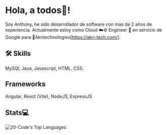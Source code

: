 # Hola, a todos👋!

Soy Anthony, he sido desarrollador de software con mas de 2 años de experiencia.
Actualmente estoy como Cloud ☁️⚙️ Engineer 🚀 en servicio de Google para 🏢Akritechnologies[https://akri-tech.com/].

## 🛠 Skills
MySQl, Java, Javascript, HTML, CSS.

## Frameworks
Angular, React (Vite), NodeJS, ExpressJS

## Stats💻
![20-Code's Top Languages](https://github-readme-stats.vercel.app/api/top-langs/?username=20-Code&theme=vue-dark&show_icons=true&hide_border=true&layout=compact)
